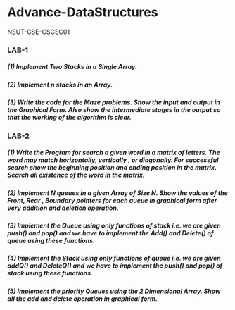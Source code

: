 # Advance-DataStructures
NSUT-CSE-CSCSC01
### LAB-1
##### (1) Implement Two Stacks in a Single Array.
##### (2) Implement n stacks in an Array.
##### (3) Write the code for the Maze problems. Show the input and output in the Graphical Form. Also show the intermediate stages in the output so that the working of the algorithm is clear.
### LAB-2
##### (1)  Write the Program for search a given word in a matrix of letters. The word may match horizontally, vertically , or diagonally. For successful search show the beginning position and ending position in the matrix. Search all existence of the word in the matrix.
##### (2) Implement N queues in a given Array of Size N. Show the values of the Front, Rear , Boundary pointers for each queue in graphical form after very addition and deletion operation.
##### (3) Implement the Queue using only functions of stack i.e. we are given push() and pop() and we have to implement the Add() and Delete() of queue using these functions.
##### (4) Implement the Stack using only functions of queue i.e. we are given addQ() and DeleteQ() and we have to implement the push() and pop() of stack using these functions.
##### (5) Implement the priority Queues using the 2 Dimensional Array. Show all the add and delete operation in graphical form.
